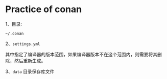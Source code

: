 # Practice of conan

1、目录:

```shell
~/.conan
```

2、`settings.yml`

其中指定了编译器的版本范围，如果编译器版本不在这个范围内，则需要将其删除，然后重新生成。

3、`data` 目录保存库文件

